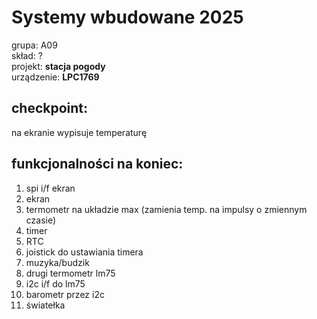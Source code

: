# Systemy wbudowane 2025
grupa: A09  
skład: ?  
projekt: **stacja pogody**  
urządzenie: **LPC1769**

## checkpoint:
na ekranie wypisuje temperaturę

## funkcjonalności na koniec:
1. spi i/f ekran
2. ekran 
3. termometr na układzie max (zamienia temp. na impulsy o zmiennym czasie)
4. timer
5. RTC 
6. joistick do ustawiania timera
7. muzyka/budzik
8. drugi termometr lm75
9. i2c i/f do lm75
10. barometr przez i2c
11. światełka
